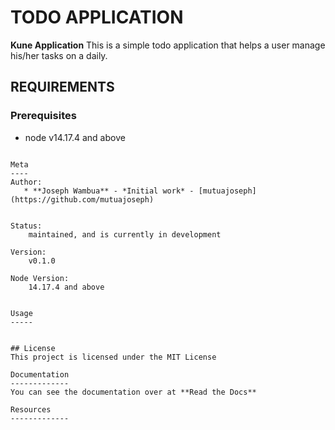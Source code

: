 # TODO APPLICATION

**Kune Application** This is a simple todo application that helps a user manage his/her tasks on a daily.

## REQUIREMENTS
### Prerequisites
* node v14.17.4 and above

```

Meta
----
Author:
   * **Joseph Wambua** - *Initial work* - [mutuajoseph](https://github.com/mutuajoseph)


Status:
    maintained, and is currently in development

Version:
    v0.1.0

Node Version:
    14.17.4 and above


Usage
-----


## License
This project is licensed under the MIT License

Documentation
-------------
You can see the documentation over at **Read the Docs**

Resources
-------------

